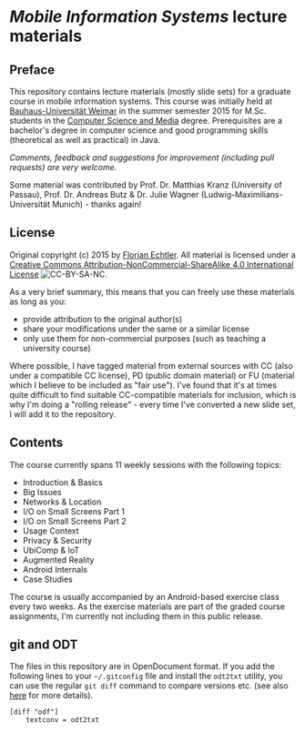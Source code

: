 # _Mobile Information Systems_ lecture materials

## Preface

This repository contains lecture materials (mostly slide sets) for a graduate course in mobile information systems. This course was initially held at [Bauhaus-Universität Weimar](https://www.uni-weimar.de/) in the summer semester 2015 for M.Sc. students in the [Computer Science and Media](http://www.uni-weimar.de/en/media/studies/computer-science-and-media-hci/medieninformatik-computer-science-and-media-msc/) degree. Prerequisites are a bachelor's degree in computer science and good programming skills (theoretical as well as practical) in Java.

_Comments, feedback and suggestions for improvement (including pull requests) are very welcome._

Some material was contributed by Prof. Dr. Matthias Kranz (University of Passau), Prof. Dr. Andreas Butz & Dr. Julie Wagner (Ludwig-Maximilians-Universität Munich) - thanks again!

## License

Original copyright (c) 2015 by [Florian Echtler](http://www.uni-weimar.de/en/media/chairs/mobile-media/). All material is licensed under a [Creative Commons Attribution-NonCommercial-ShareAlike 4.0 International License](http://creativecommons.org/licenses/by-nc-sa/4.0/) ![CC-BY-SA-NC](https://i.creativecommons.org/l/by-nc-sa/4.0/80x15.png).

As a very brief summary, this means that you can freely use these materials as long as you:

* provide attribution to the original author(s)
* share your modifications under the same or a similar license
* only use them for non-commercial purposes (such as teaching a university course)

Where possible, I have tagged material from external sources with CC (also under a compatible CC license), PD (public domain material) or FU (material which I believe to be included as "fair use"). I've found that it's at times quite difficult to find suitable CC-compatible materials for inclusion, which is why I'm doing a "rolling release" - every time I've converted a new slide set, I will add it to the repository.

## Contents

The course currently spans 11 weekly sessions with the following topics:

* Introduction & Basics
* Big Issues
* Networks & Location
* I/O on Small Screens Part 1
* I/O on Small Screens Part 2
* Usage Context
* Privacy & Security
* UbiComp & IoT
* Augmented Reality
* Android Internals
* Case Studies

The course is usually accompanied by an Android-based exercise class every two weeks. As the exercise materials are part of the graded course assignments, I'm currently not including them in this public release.

## git and ODT

The files in this repository are in OpenDocument format. If you add the following lines to your `~/.gitconfig` file and install the `odt2txt` utility, you can use the regular `git diff` command to compare versions etc. (see also [here](http://www-verimag.imag.fr/~moy/opendocument/) for more details).

    [diff "odf"]
    	textconv = odt2txt
